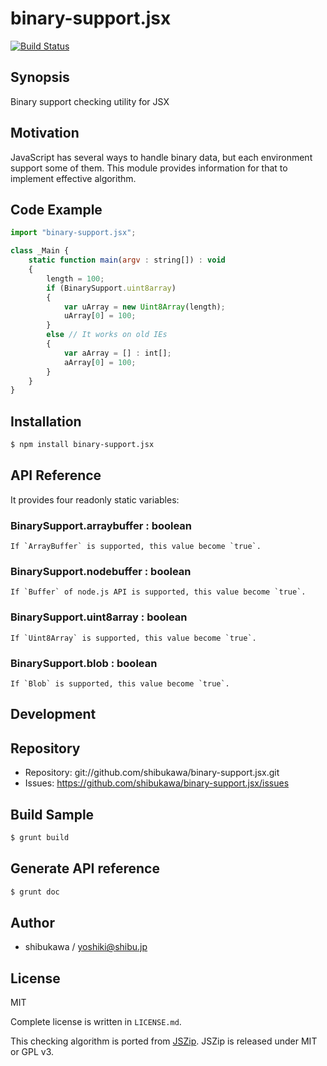 binary-support.jsx
===========================================

[![Build Status](https://travis-ci.org/shibukawa/binary-support.jsx.png)](https://travis-ci.org/shibukawa/binary-support.jsx])

Synopsis
---------------

Binary support checking utility for JSX

Motivation
---------------

JavaScript has several ways to handle binary data, but each environment support some of them.
This module provides information for that to implement effective algorithm.

Code Example
---------------

```js
import "binary-support.jsx";

class _Main {
    static function main(argv : string[]) : void
    {
        length = 100;
        if (BinarySupport.uint8array)
        {
            var uArray = new Uint8Array(length);
            uArray[0] = 100;
        }
        else // It works on old IEs
        {
            var aArray = [] : int[];
            aArray[0] = 100;
        }
    }
}
```

Installation
---------------

```sh
$ npm install binary-support.jsx
```

API Reference
------------------

It provides four readonly static variables:

### BinarySupport.arraybuffer : boolean

    If `ArrayBuffer` is supported, this value become `true`.

### BinarySupport.nodebuffer : boolean

    If `Buffer` of node.js API is supported, this value become `true`.

### BinarySupport.uint8array : boolean

    If `Uint8Array` is supported, this value become `true`.

### BinarySupport.blob : boolean

    If `Blob` is supported, this value become `true`.

Development
-------------

## Repository

* Repository: git://github.com/shibukawa/binary-support.jsx.git
* Issues: https://github.com/shibukawa/binary-support.jsx/issues

## Build Sample

```sh
$ grunt build
```

## Generate API reference

```sh
$ grunt doc
```

Author
---------

* shibukawa / yoshiki@shibu.jp

License
------------

MIT

Complete license is written in `LICENSE.md`.

This checking algorithm is ported from [JSZip](http://stuk.github.io/jszip/). JSZip is released under MIT or GPL v3.
